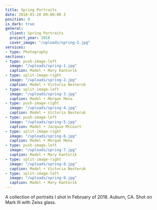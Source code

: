 ```yaml
---
title: Spring Portraits
date: 2018-01-28 09:00:00 Z
position: 0
is_dark: true
general:
  client: Spring Portraits
  project_year: 2018
  cover_image: "/uploads/spring-2.jpg"
services:
- type: Photography
sections:
- type: push-image-left
  image: "/uploads/spring-1.jpg"
  caption: Model • Mary Kantorik
- type: split-image-right
  image: "/uploads/spring-2.jpg"
  caption: Model • Victoria Nesteruk
- type: split-image-left
  image: "/uploads/spring-3.jpg"
  caption: Model • Morgan Mena
- type: push-image-right
  image: "/uploads/spring-4.jpg"
  caption: Model • Victoria Nesteruk
- type: push-image-left
  image: "/uploads/spring-5.jpg"
  caption: Model • Jacquie McCourt
- type: split-image-right
  image: "/uploads/spring-6.jpg"
  caption: Model • Morgan Mena
- type: push-image-left
  image: "/uploads/spring-7.jpg"
  caption: Model • Mary Kantorik
- type: split-image-right
  image: "/uploads/spring-8.jpg"
  caption: Model • Victoria Nesteruk
- type: split-image-left
  image: "/uploads/spring-9.jpg"
  caption: Model • Mary Kantorik
---
```


A collection of portraits I shot in February of 2018. Auburn, CA. Shot on Mark III with Zeiss glass.